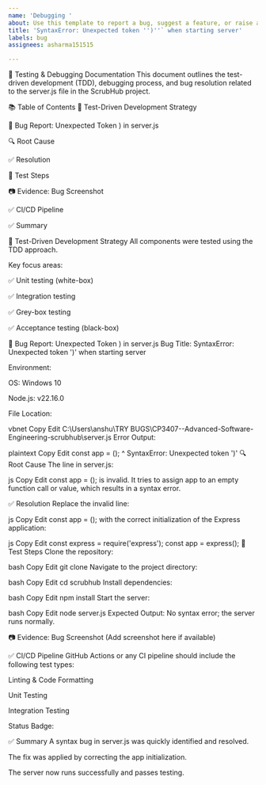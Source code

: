 ```yaml
---
name: 'Debugging '
about: Use this template to report a bug, suggest a feature, or raise an issue
title: 'SyntaxError: Unexpected token '')''` when starting server'
labels: bug
assignees: asharma151515

---
```


🧪 Testing & Debugging Documentation
This document outlines the test-driven development (TDD), debugging process, and bug resolution related to the server.js file in the ScrubHub project.

📚 Table of Contents
🔁 Test-Driven Development Strategy

🧪 Bug Report: Unexpected Token ) in server.js

🔍 Root Cause

✅ Resolution

🔁 Test Steps

📷 Evidence: Bug Screenshot

✅ CI/CD Pipeline

✅ Summary

🔁 Test-Driven Development Strategy
All components were tested using the TDD approach.

Key focus areas:

✅ Unit testing (white-box)

✅ Integration testing

✅ Grey-box testing

✅ Acceptance testing (black-box)

🧪 Bug Report: Unexpected Token ) in server.js
Bug Title: SyntaxError: Unexpected token ')' when starting server

Environment:

OS: Windows 10

Node.js: v22.16.0

File Location:

vbnet
Copy
Edit
C:\Users\anshu\TRY BUGS\CP3407--Advanced-Software-Engineering-scrubhub\server.js
Error Output:

plaintext
Copy
Edit
const app = ();
             ^
SyntaxError: Unexpected token ')'
🔍 Root Cause
The line in server.js:

js
Copy
Edit
const app = ();
is invalid. It tries to assign app to an empty function call or value, which results in a syntax error.

✅ Resolution
Replace the invalid line:

js
Copy
Edit
const app = ();
with the correct initialization of the Express application:

js
Copy
Edit
const express = require('express');
const app = express();
🔁 Test Steps
Clone the repository:

bash
Copy
Edit
git clone <your-repo-url>
Navigate to the project directory:

bash
Copy
Edit
cd scrubhub
Install dependencies:

bash
Copy
Edit
npm install
Start the server:

bash
Copy
Edit
node server.js
Expected Output: No syntax error; the server runs normally.

📷 Evidence: Bug Screenshot
(Add screenshot here if available)

✅ CI/CD Pipeline
GitHub Actions or any CI pipeline should include the following test types:

Linting & Code Formatting

Unit Testing

Integration Testing

Status Badge:

✅ Summary
A syntax bug in server.js was quickly identified and resolved.

The fix was applied by correcting the app initialization.

The server now runs successfully and passes testing.
